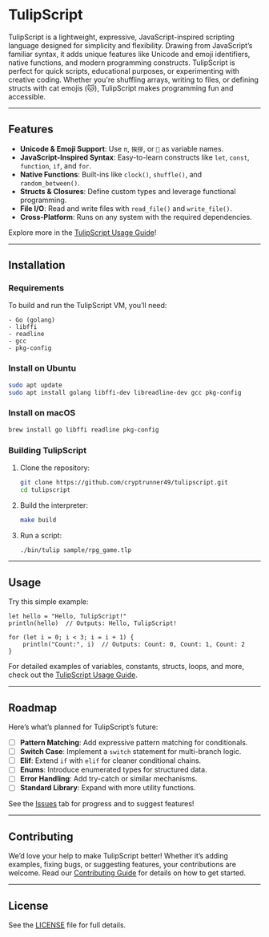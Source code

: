 # TulipScript

TulipScript is a lightweight, expressive, JavaScript-inspired scripting language designed for simplicity and flexibility. Drawing from JavaScript’s familiar syntax, it adds unique features like Unicode and emoji identifiers, native functions, and modern programming constructs. TulipScript is perfect for quick scripts, educational purposes, or experimenting with creative coding. Whether you're shuffling arrays, writing to files, or defining structs with cat emojis (🐱), TulipScript makes programming fun and accessible.

---

## Features

- **Unicode & Emoji Support**: Use `π`, `挨拶`, or `🌸` as variable names.
- **JavaScript-Inspired Syntax**: Easy-to-learn constructs like `let`, `const`, `function`, `if`, and `for`.
- **Native Functions**: Built-ins like `clock()`, `shuffle()`, and `random_between()`.
- **Structs & Closures**: Define custom types and leverage functional programming.
- **File I/O**: Read and write files with `read_file()` and `write_file()`.
- **Cross-Platform**: Runs on any system with the required dependencies.

Explore more in the [TulipScript Usage Guide](TULIPSCRIPT_USAGE.md)!

---

## Installation

### Requirements

To build and run the TulipScript VM, you’ll need:

```text
- Go (golang)
- libffi
- readline
- gcc
- pkg-config
```

### Install on Ubuntu

```bash
sudo apt update
sudo apt install golang libffi-dev libreadline-dev gcc pkg-config
```

### Install on macOS

```bash
brew install go libffi readline pkg-config
```

### Building TulipScript

1. Clone the repository:

   ```bash
   git clone https://github.com/cryptrunner49/tulipscript.git
   cd tulipscript
   ```

2. Build the interpreter:

   ```bash
   make build
   ```

3. Run a script:

   ```bash
   ./bin/tulip sample/rpg_game.tlp
   ```

---

## Usage

Try this simple example:

```tulipscript
let hello = "Hello, TulipScript!"
println(hello)  // Outputs: Hello, TulipScript!

for (let i = 0; i < 3; i = i + 1) {
    println("Count:", i)  // Outputs: Count: 0, Count: 1, Count: 2
}
```

For detailed examples of variables, constants, structs, loops, and more, check out the [TulipScript Usage Guide](TULIPSCRIPT_USAGE.md).

---

## Roadmap

Here’s what’s planned for TulipScript’s future:

- [ ] **Pattern Matching**: Add expressive pattern matching for conditionals.
- [ ] **Switch Case**: Implement a `switch` statement for multi-branch logic.
- [ ] **Elif**: Extend `if` with `elif` for cleaner conditional chains.
- [ ] **Enums**: Introduce enumerated types for structured data.
- [ ] **Error Handling**: Add try-catch or similar mechanisms.
- [ ] **Standard Library**: Expand with more utility functions.

See the [Issues](https://github.com/cryptrunner49/tulipscript/issues) tab for progress and to suggest features!

---

## Contributing

We’d love your help to make TulipScript better! Whether it’s adding examples, fixing bugs, or suggesting features, your contributions are welcome. Read our [Contributing Guide](CONTRIBUTING.md) for details on how to get started.

---

## License

See the [LICENSE](LICENSE) file for full details.
